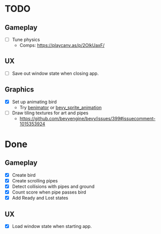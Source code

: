 # TODO
## Gameplay
* [ ] Tune physics
  * Comps: https://playcanv.as/p/2OlkUaxF/

## UX
* [ ] Save out window state when closing app.

## Graphics
* [x] Set up animating bird
  * Try [benimator](https://github.com/jcornaz/benimator) or [bevy_sprite_animation](https://github.com/PhaestusFox/bevy_sprite_animation)
* [ ] Draw tiling textures for art and pipes
  * https://github.com/bevyengine/bevy/issues/399#issuecomment-1015353924

# Done
## Gameplay
* [x] Create bird
* [x] Create scrolling pipes
* [x] Detect collisions with pipes and ground
* [x] Count score when pipe passes bird
* [x] Add Ready and Lost states

## UX
* [x] Load window state when starting app.
